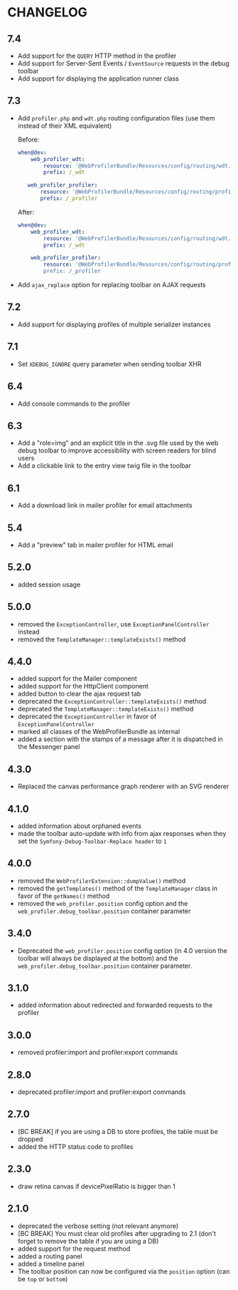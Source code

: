 CHANGELOG
=========

7.4
---

 * Add support for the `QUERY` HTTP method in the profiler
 * Add support for Server-Sent Events / `EventSource` requests in the debug toolbar
 * Add support for displaying the application runner class

7.3
---

 * Add `profiler.php` and `wdt.php` routing configuration files (use them instead of their XML equivalent)

   Before:

   ```yaml
   when@dev:
       web_profiler_wdt:
           resource: '@WebProfilerBundle/Resources/config/routing/wdt.xml'
           prefix: /_wdt

      web_profiler_profiler:
          resource: '@WebProfilerBundle/Resources/config/routing/profiler.xml'
          prefix: /_profiler
   ```

   After:

   ```yaml
   when@dev:
       web_profiler_wdt:
           resource: '@WebProfilerBundle/Resources/config/routing/wdt.php'
           prefix: /_wdt

       web_profiler_profiler:
           resource: '@WebProfilerBundle/Resources/config/routing/profiler.php
           prefix: /_profiler
   ```

 * Add `ajax_replace` option for replacing toolbar on AJAX requests

7.2
---

 * Add support for displaying profiles of multiple serializer instances

7.1
---

 * Set `XDEBUG_IGNORE` query parameter when sending toolbar XHR

6.4
---

 * Add console commands to the profiler

6.3
---

 * Add a "role=img" and an explicit title in the .svg file used by the web debug toolbar
   to improve accessibility with screen readers for blind users
 * Add a clickable link to the entry view twig file in the toolbar

6.1
---

 * Add a download link in mailer profiler for email attachments

5.4
---

 * Add a "preview" tab in mailer profiler for HTML email

5.2.0
-----

 * added session usage

5.0.0
-----

 * removed the `ExceptionController`, use `ExceptionPanelController` instead
 * removed the `TemplateManager::templateExists()` method

4.4.0
-----

 * added support for the Mailer component
 * added support for the HttpClient component
 * added button to clear the ajax request tab
 * deprecated the `ExceptionController::templateExists()` method
 * deprecated the `TemplateManager::templateExists()` method
 * deprecated the `ExceptionController` in favor of `ExceptionPanelController`
 * marked all classes of the WebProfilerBundle as internal
 * added a section with the stamps of a message after it is dispatched in the Messenger panel

4.3.0
-----

 * Replaced the canvas performance graph renderer with an SVG renderer

4.1.0
-----

 * added information about orphaned events
 * made the toolbar auto-update with info from ajax responses when they set the
   `Symfony-Debug-Toolbar-Replace header` to `1`

4.0.0
-----

 * removed the `WebProfilerExtension::dumpValue()` method
 * removed the `getTemplates()` method of the `TemplateManager` class in favor of the ``getNames()`` method
 * removed the `web_profiler.position` config option and the
   `web_profiler.debug_toolbar.position` container parameter

3.4.0
-----

 * Deprecated the `web_profiler.position` config option (in 4.0 version the toolbar
   will always be displayed at the bottom) and the `web_profiler.debug_toolbar.position`
   container parameter.

3.1.0
-----

 * added information about redirected and forwarded requests to the profiler

3.0.0
-----

 * removed profiler:import and profiler:export commands

2.8.0
-----

 * deprecated profiler:import and profiler:export commands

2.7.0
-----

 * [BC BREAK] if you are using a DB to store profiles, the table must be dropped
 * added the HTTP status code to profiles

2.3.0
-----

 * draw retina canvas if devicePixelRatio is bigger than 1

2.1.0
-----

 * deprecated the verbose setting (not relevant anymore)
 * [BC BREAK] You must clear old profiles after upgrading to 2.1 (don't forget
   to remove the table if you are using a DB)
 * added support for the request method
 * added a routing panel
 * added a timeline panel
 * The toolbar position can now be configured via the `position` option (can
   be `top` or `bottom`)
